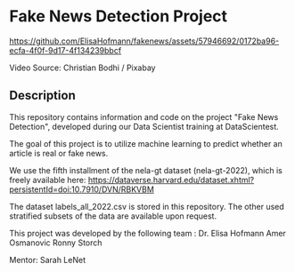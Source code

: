 # Fake News Detection Project

https://github.com/ElisaHofmann/fakenews/assets/57946692/0172ba96-ecfa-4f0f-9d17-4f134239bbcf

Video Source: Christian Bodhi / Pixabay

## Description
This repository contains information and code on the project "Fake News Detection", developed during our Data Scientist training at DataScientest.

The goal of this project is to utilize machine learning to predict whether an article is real or fake news.

We use the fifth installment of the nela-gt dataset (nela-gt-2022), which is freely available here: https://dataverse.harvard.edu/dataset.xhtml?persistentId=doi:10.7910/DVN/RBKVBM

The dataset labels_all_2022.csv is stored in this repository. The other used stratified subsets of the data are available upon request.

This project was developed by the following team :
Dr. Elisa Hofmann
Amer Osmanovic
Ronny Storch

Mentor: Sarah LeNet

